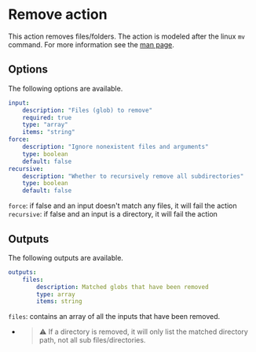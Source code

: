 # Remove action

This action removes files/folders. The action is modeled after the linux `mv` command.
For more information see the [man page](https://man7.org/linux/man-pages/man1/rm.1.html).

## Options

The following options are available.

```yaml
input:
    description: "Files (glob) to remove"
    required: true
    type: "array"
    items: "string"
force:
    description: "Ignore nonexistent files and arguments"
    type: boolean
    default: false
recursive:
    description: "Whether to recursively remove all subdirectories"
    type: boolean
    default: false
```

`force`: if false and an input doesn't match any files, it will fail the action
`recursive`: if false and an input is a directory, it will fail the action

## Outputs

The following outputs are available.

```yaml
outputs:
    files:
        description: Matched globs that have been removed
        type: array
        items: string
```

`files`: contains an array of all the inputs that have been removed.

* > :warning: If a directory is removed, it will only list the matched directory path, not all sub files/directories.